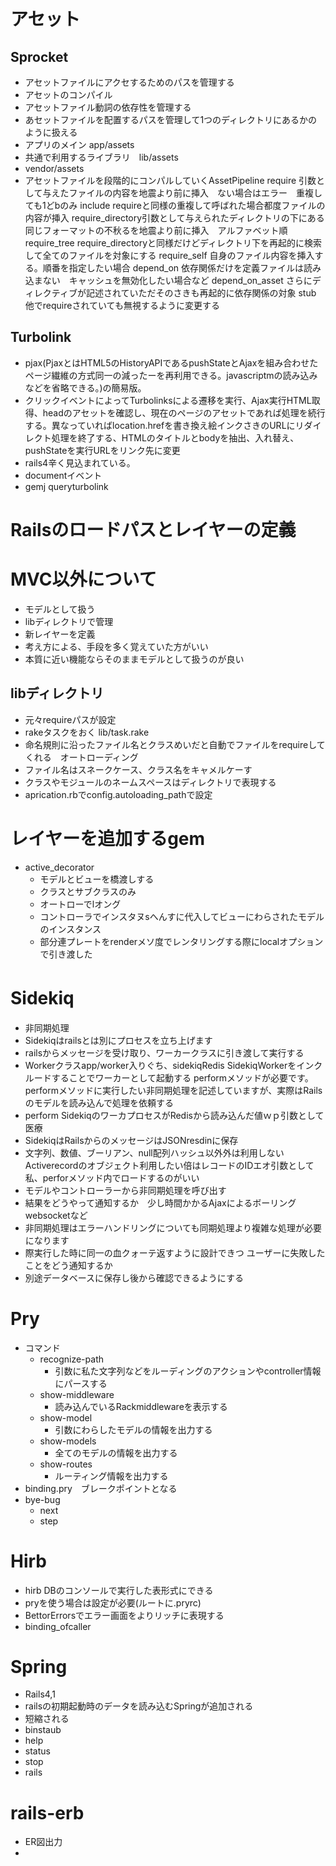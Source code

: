 # アセット
## Sprocket
  - アセットファイルにアクセするためのパスを管理する
  - アセットのコンパイル
  - アセットファイル動詞の依存性を管理する
  - あセットファイルを配置するパスを管理して1つのディレクトリにあるかのように扱える
  - アプリのメイン app/assets
  - 共通で利用するライブラリ　lib/assets
  - vendor/assets
  - アセットファイルを段階的にコンパルしていくAssetPipeline
  require 引数として与えたファイルの内容を地震より前に挿入　ない場合はエラー　重複しても1どbのみ
  include requireと同様の重複して呼ばれた場合都度ファイルの内容が挿入
  require_directory引数として与えられたディレクトリの下にある同じフォーマットの不秋るを地震より前に挿入　アルファベット順
  require_tree   require_directoryと同様だけどディレクトリ下を再起的に検索して全てのファイルを対象にする
  require_self 自身のファイル内容を挿入する。順番を指定したい場合
  depend_on 依存関係だけを定義ファイルは読み込まない　キャッシュを無効化したい場合など
  depend_on_asset さらにディレクティブが記述されていただそのさきも再起的に依存関係の対象
  stub 他でrequireされていても無視するように変更する
## Turbolink
- pjax(PjaxとはHTML5のHistoryAPIであるpushStateとAjaxを組み合わせたページ繊維の方式同一の減ったーを再利用できる。javascriptmの読み込みなどを省略できる。)の簡易版。
- クリックイベントによってTurbolinksによる遷移を実行、Ajax実行HTML取得、headのアセットを確認し、現在のページのアセットであれば処理を続行する。異なっていればlocation.hrefを書き換え絵インクさきのURLにリダイレクト処理を終了する、HTMLのタイトルとbodyを抽出、入れ替え、pushStateを実行URLをリンク先に変更
- rails4辛く見込まれている。
- documentイベント
- gemj queryturbolink

# Railsのロードパスとレイヤーの定義
# MVC以外について
- モデルとして扱う
- libディレクトリで管理
- 新レイヤーを定義
- 考え方による、手段を多く覚えていた方がいい
- 本質に近い機能ならそのままモデルとして扱うのが良い

## libディレクトリ
- 元々requireパスが設定
- rakeタスクをおく lib/task.rake
- 命名規則に沿ったファイル名とクラスめいだと自動でファイルをrequireしてくれる　オートローディング
- ファイル名はスネークケース、クラス名をキャメルケーす
- クラスやモジュールのネームスペースはディレクトリで表現する
- aprication.rbでconfig.autoloading_pathで設定

# レイヤーを追加するgem
- active_decorator
  - モデルとビューを橋渡しする
  - クラスとサブクラスのみ
  - オートローでlオング
  - コントローラでインスタヌsへんすに代入してビューにわらされたモデルのインスタンス
  - 部分連プレートをrenderメソ度でレンタリングする際にlocalオプションで引き渡した

# Sidekiq　
- 非同期処理
- Sidekiqはrailsとは別にプロセスを立ち上げます
- railsからメッセージを受け取り、ワーカークラスに引き渡して実行する
- Workerクラスapp/worker入りぐち、sidekiqRedis
SidekiqWorkerをインクルードすることでワーカーとして起動する
performメソッドが必要です。performメソッドに実行したい非同期処理を記述していますが、実際はRailsのモデルを読み込んで処理を依頼する
- perform SidekiqのワーカプロセスがRedisから読み込んだ値ｗｐ引数として医療
- SidekiqはRailsからのメッセージはJSONresdinに保存
- 文字列、数値、ブーリアン、null配列ハッシュ以外外は利用しない Activerecordのオブジェクト利用したい倍はレコードのIDエオ引数として私、perforメソッド内でロードするのがいい
- モデルやコントローラーから非同期処理を呼び出す
- 結果をどうやって通知するか　少し時間かかるAjaxによるボーリングwebsocketなど
- 非同期処理はエラーハンドリングについても同期処理より複雑な処理が必要になります
- 際実行した時に同一の血クォーテ返すように設計できつ
ユーザーに失敗したことをどう通知するか
- 別途データベースに保存し後から確認できるようにする

# Pry
- コマンド
  - recognize-path
    - 引数に私た文字列などをルーディングのアクションやcontroller情報にパースする
  - show-middleware
    - 読み込んでいるRackmiddlewareを表示する
  - show-model
    - 引数にわらしたモデルの情報を出力する
  - show-models
    - 全てのモデルの情報を出力する
  - show-routes
    - ルーティング情報を出力する
- binding.pry　ブレークポイントとなる
- bye-bug
  - next
  - step

# Hirb
- hirb DBのコンソールで実行した表形式にできる
- pryを使う場合は設定が必要(ルートに.pryrc)
- BettorErrorsでエラー画面をよりリッチに表現する
- binding_ofcaller

# Spring
- Rails4,1
- railsの初期起動時のデータを読み込むSpringが追加される
- 短縮される
- binstaub
- help
- status
- stop
- rails

# rails-erb
- ER図出力
-
